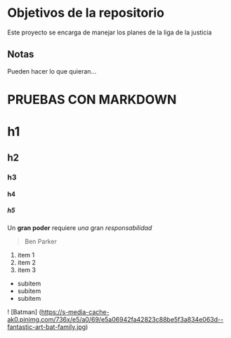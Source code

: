 # Objetivos de la repositorio

Este proyecto se encarga de manejar los planes de la liga de la justicia


## Notas
Pueden hacer lo que quieran...


# PRUEBAS CON MARKDOWN
# h1
## h2
### h3
#### h4
##### h5

Un  **gran poder** requiere _una_  gran *responsabilidad*
> Ben Parker


1. item 1
2. item 2
3. item 3
 * subitem
 * subitem
 * subitem

! [Batman] (https://s-media-cache-ak0.pinimg.com/736x/e5/a0/69/e5a06942fa42823c88be5f3a834e063d--fantastic-art-bat-family.jpg)
